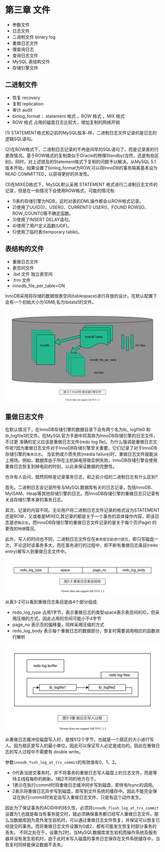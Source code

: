# 第三章 文件

- 参数文件
- 日志文件
- 二进制文件 binary log
- 重做日志文件
- 慢查询日志
- 查询日志文件
- MySQL 表结构文件
- 存储引擎文件


## 二进制文件

- 恢复 recovery
- 复制 replication
- 审计 audit
- binlog_format： statement 格式 ，ROW 格式 ，MIX 格式
- ROW 格式 占用的磁盘日志比较大，增加复制的网络开销

(1) STATEMENT格式和之前的MySQL版本-样，二进制日志文件记录的是日志的逻辑SQL语句。

(2)在ROW格式下，二进制日志记录的不冉是间早的SQL语句了，而是记录表的行更改情况。基于ROW格式的复制类似于Oracle的物理Standby(当然，还是有些区别)。同时，对上述提及的Statement格式下复制的问题予以解决。从MySQL 5.1版本开始，如果设置了binlog_format为ROW,可以将InnoDB的事务隔离基本设为READ COMMITTED，以获得更好的并发性。

(3)在MIXED格式下，MySQL默认采用 STATEMENT 格式进行二进制日志文件的记录，但是在一些情况下会使用ROW格式，可能的情况有:
- 1)表的存储引擎为NDB，这时对表的DML操作都会以ROW格式记录。
- 2)使用了UUID())、USER()、CURRENT() USER()、FOUND ROWSO、ROW_COUNTO等不确定函数。
- 3)使用了INSERT DELAY语句。
- 4)使用了用户定义函数(UDF)。
- 5)使用了临时表(temporary table)。

## 表结构的文件

- 重做日志文件
- 表空间文件
- .ibd 文件 独立表空间
- .frm 文件
- innodb_file_per_table=ON

InnoDB采用将存储的数据按表空间(tablespace)进行存放的设计。在默认配置下会有一个初始大小为10MB,名为ibdata1的文件。

![mysql-innodb-chapter-03-01.drawio.svg](./images/mysql-innodb-chapter-03-01.drawio.svg)

## 重做日志文件

在默认情况下，在InnoDB存储引擎的数据目录下会有两个名为ib_ logfile0 和ib_logfile1的文件。在MySQL官方手册中将其称为InnoDB存储引擎的日志文件，不过更
准确的定义应该是重做日志文件(redo log fle)。为什么强调是重做日志文件呢?因为重做日志文件对于InnoDB存储引擎至关重要，它们记录了对于InnoDB存储引擎的`事务日志`。
当实例或介质失败(media failure)时，重做日志文件就能派上用场。例如，数据库由于所在主机掉电导致实例失败，InnoDB存储引擎会使用重做日志恢复到掉电前的时刻，以此来保证数据的完整性。

也许有人会问，既然同样是记录事务日志，和之前介绍的二进制日志有什么区别?

首先，二进制日志会记录所有与MySQL数据库有关的日志记录，包括InnoDB、MyISAM、Heap等其他存储引擎的日志。而InnoDB存储引擎的重做日志只记录有关该存储引擎本身的事务日志。

其次，记录的内容不同，无论用户将二进制日志文件记录的格式设为STATEMENT还是ROW，又或者是MIXED,其记录的都是关于一个事务的具体操作内容，即该日志是`逻辑日志`。而InnoDB存储引擎的重做日志文件记录的是关于每个页(Page) 的更改的`物理`情况。

此外，写人的时间也不同，二进制日志文件仅在`事务提交前进行提交`，即只写磁盘一次，不论这时该事务多大。而在事务进行的过程中，却不断有重做日志条目(redo entry)被写人到重做日志文件中。


![mysql-innodb-chapter-03-02.drawio.svg](./images/mysql-innodb-chapter-03-02.drawio.svg)

从表3-2可以看到重做日志条目是由4个部分组成:

- redo_log_type 占用1字节，表示重做日志的类型space表示表空间的ID，但采用压缩的方式，因此占用的空间可能小于4字节
- page_no 表示页的偏移量，同样采用压缩的方式
- redo_log_body 表示每个重做日志的数据部分，恢复时需要调用相应的函数进行解析

![mysql-innodb-chapter-03-03.drawio.svg](./images/mysql-innodb-chapter-03-03.drawio.svg)

从重做日志缓冲往磁盘写入时，是按512个字节，也就是一个扇区的大小进行写人。因为扇区是写入的最小单位，因此可以保证写人必定是成功的。因此在重做日志的写人过程中不需要有 double write。

参数`innodb_fush_log_at_trx_commit`的有效值有0、1、2。
- 0代表当提交事务时，并不将事务的重做日志写人磁盘上的日志文件，而是等待主线程每秒的刷新。1和2不同的地方在于。
- 1表示在执行commit时将重做日志缓冲同步写到磁盘，即伴有fsync的调用。
- 2表示将重做日志异步写到磁盘，即写到文件系统的缓存中。因此不能完全保证在执行commit时肯定会写入重做日志文件，只是有这个动作发生。

因此为了保证事务的ACID中的持久性，必须将`innodb_flush_log_at_trx_commit`设置为1,也就是每当有事务提交时，就必须确保事务都已经写人重做日志文件。那么当数据库因为意外发生宕机时，可以通过重做日志文件恢复，并保证可以恢复已经提交的事务。而将重做日志文件设置为0或2，都有可能发生恢复时部分事务的丢失。
不同之处在于，设置为2时，当MySQL数据库发生宕机而操作系统及服务器并没有发生宕机时，由于此时未写入磁盘的事务日志保存在文件系统缓存中，当恢复时同样能保证数据不丢失。
